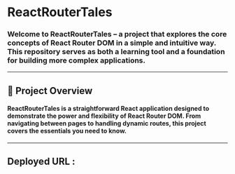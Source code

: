 # ReactRouterTales

### Welcome to ReactRouterTales – a project that explores the core concepts of React Router DOM in a simple and intuitive way. This repository serves as both a learning tool and a foundation for building more complex applications.
---
## 🚀 Project Overview

#### ReactRouterTales is a straightforward React application designed to demonstrate the power and flexibility of React Router DOM. From navigating between pages to handling dynamic routes, this project covers the essentials you need to know.
---
Deployed URL : 
---
